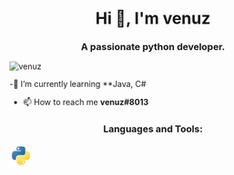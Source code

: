 <h1 align="center">Hi 👋, I'm venuz</h1>
<h3 align="center">A passionate python developer.</h3>

![venuz](https://user-images.githubusercontent.com/110145347/220708296-bd1c9932-54b9-4f9e-af8e-fdd32d42c238.gif)


-🌱 I’m currently learning **Java, C#

- 📫 How to reach me **venuz#8013**


<p align="center">
</p>

<h3 align="center">Languages and Tools:</h3>
<p align="left"> <a href="https://www.python.org" target="_blank" rel="noreferrer"> <img src="https://raw.githubusercontent.com/devicons/devicon/master/icons/python/python-original.svg" alt="python" width="40" height="40"/> </a> </p>

